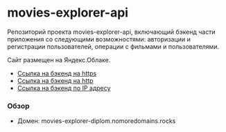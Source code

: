 # movies-explorer-api
Репозиторий проекта movies-explorer-api, включающий бэкенд части приложения со следующими возможностями: авторизации и регистрации пользователей, операции с фильмами и пользователями.

Сайт размещен на Яндекс.Облаке.

- [Ссылка на бэкенд на https](https://movies-explorer-diplom.nomoredomains.rocks)
- [Ссылка на бэкенд на http](http://movies-explorer-diplom.nomoredomains.rocks)
- [Ссылка на бэкенд по IP адресу](https://62.84.114.238)

### Обзор

- Домен: movies-explorer-diplom.nomoredomains.rocks
